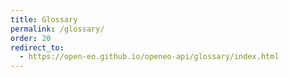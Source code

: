 ```yaml
---
title: Glossary
permalink: /glossary/
order: 20
redirect_to:
  - https://open-eo.github.io/openeo-api/glossary/index.html
---
```

